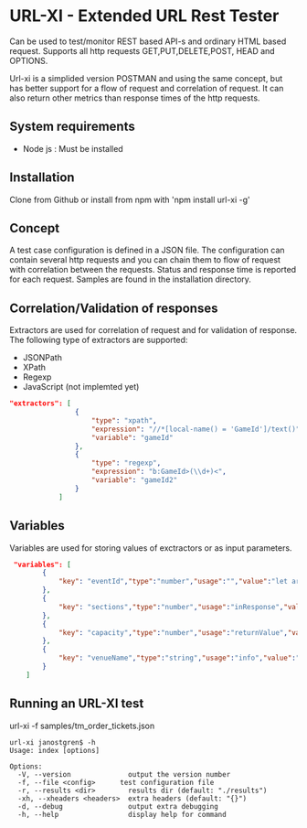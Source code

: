 # URL-XI - Extended URL Rest Tester
Can be used to test/monitor REST based API-s and ordinary HTML based request.
Supports all http requests GET,PUT,DELETE,POST, HEAD and OPTIONS.

Url-xi is a simplided version POSTMAN and using the same concept, but has better support for a flow of request and correlation of request. It can also return other metrics than response times of the http requests. 
## System requirements
- Node js : Must be installed
## Installation
Clone from Github or install from npm with 'npm install url-xi -g'  

## Concept
A test case configuration is defined in a JSON file. The configuration can contain several http requests and you can chain them to flow of request with correlation between the requests. Status and response time is reported for each request. Samples are found in the installation directory.
## Correlation/Validation of responses
Extractors are used for correlation of request and for validation of response. 
The following type of extractors are supported:
- JSONPath
- XPath
- Regexp
- JavaScript (not implemted yet)

``` json
"extractors": [
                {
                    "type": "xpath",
                    "expression": "//*[local-name() = 'GameId']/text()",
                    "variable": "gameId"
                },
                {
                    "type": "regexp",
                    "expression": "b:GameId>(\\d+)<",
                    "variable": "gameId2"
                }
            ]

```


## Variables
Variables are used for storing values of exctractors or as input parameters.
``` json
 "variables": [
        {
            "key": "eventId","type":"number","usage":"","value":"let arr=[1,2];arr[Math.floor(Math.random() * arr.length)]"
        },
        {
            "key": "sections","type":"number","usage":"inResponse","value":0
        },
        {
            "key": "capacity","type":"number","usage":"returnValue","value":0,"unit":"seats"
        },
        {
            "key": "venueName","type":"string","usage":"info","value":""
        }
    ]
```
## Running an URL-XI test
url-xi   -f samples/tm_order_tickets.json 

```
url-xi janostgren$ -h
Usage: index [options]

Options:
  -V, --version              output the version number
  -f, --file <config>      test configuration file
  -r, --results <dir>        results dir (default: "./results")
  -xh, --xheaders <headers>  extra headers (default: "{}")
  -d, --debug                output extra debugging
  -h, --help                 display help for command

```




